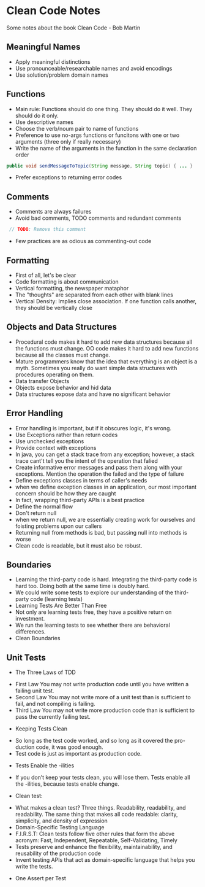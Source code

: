 # Clean Code Notes

Some notes about the book Clean Code - Bob Martin

## Meaningful Names

* Apply meaningful distinctions
* Use pronounceable/researchable names and avoid encodings
* Use solution/problem domain names

## Functions 

* Main rule: Functions should do one thing. They should do it well. They should do it only.
* Use descriptive names
* Choose the verb/noum pair to name of functions
* Preference to use no-args functions or funcitons with one or two arguments (three only if really necessary)
* Write the name of the arguments in the function in the same declaration order
```java
public void sendMessageToTopic(String message, String topic) { ... }
```
* Prefer exceptions to returning error codes

## Comments 

* Comments are always failures 
* Avoid bad comments, TODO comments and redundant comments
```java
 // TODO: Remove this comment
```
* Few practices are as odious as commenting-out code

## Formatting 

* First of all, let's be clear
* Code formatting is about communication
* Vertical formatting, the newspaper mataphor
* The "thoughts" are separated from each other with blank lines
* Vertical Density: Implies close association. If one function calls another, they should be vertically close

## Objects and Data Structures

* Procedural code makes it hard to add new data structures because all the functions must change. OO code makes it hard to add new functions because all the classes must change.
* Mature programmers know that the idea that everything is an object is a myth. Sometimes you really do want simple data structures with procedures operating  on them.
* Data transfer Objects
* Objects expose behavior and hid data
* Data structures expose data and have no significant behavior 

## Error Handling

* Error handling is important, but if it obscures logic, it's wrong.
* Use Exceptions rather than return codes
* Use unchecked exceptions
* Provide context with exceptions
* In java, you can get a stack trace from any exception; however, a stack trace cant't tell you the intent of the operation that falied
* Create informative error messages and pass them along with your exceptions. Mention the operation the failed and the type of failure
* Define exceptions classes in terms of caller's needs
* when we define exception classes in an application, our most important concern should be how they are caught 
* In fact, wrapping third-party APIs is a best practice
* Define the normal flow
* Don't return null
* when we return null, we are essentially creating work for ourselves and foisting problems upon our callers
* Returning null from methods is bad, but passing null into methods is worse
* Clean code is readable, but it must also be robust.

## Boundaries

* Learning the third-party code is hard. Integrating the third-party code is hard too. Doing both at the same time is doubly hard.
* We could write some tests to explore our understanding of the third-party code (learning tests)
* Learning Tests Are Better Than Free
* Not only are learning tests free, they have a positive return on investment.
* We run the learning tests to see whether there are behavioral differences.
* Clean Boundaries      

## Unit Tests

* The Three Laws of TDD
 - First Law You may not write production code until you have written a failing unit test.
 - Second Law You may not write more of a unit test than is sufficient to fail, and not compiling is failing.
 - Third Law You may not write more production code than is sufficient to pass the currently failing test.
* Keeping Tests Clean
 - So long as the test code worked, and so long as it covered the pro-
duction code, it was good enough.
 - Test code is just as important as production code.
* Tests Enable the -ilities
 - If you don’t keep your tests clean, you will lose them. Tests enable all the -ilities, because tests enable change.
* Clean test:
 - What makes a clean test? Three things. Readability, readability, and readability. The same thing that makes all code readable: clarity, simplicity,
and density of expression
 - Domain-Specific Testing Language
 - F.I.R.S.T: Clean tests follow five other rules that form the above acronym:
Fast, Independent, Repeatable, Self-Validating, Timely
 - Tests preserve and enhance the flexibility, maintainability, and reusability of the production code
 - Invent testing APIs that act as domain-specific language that helps you write the tests. 
* One Assert per Test

